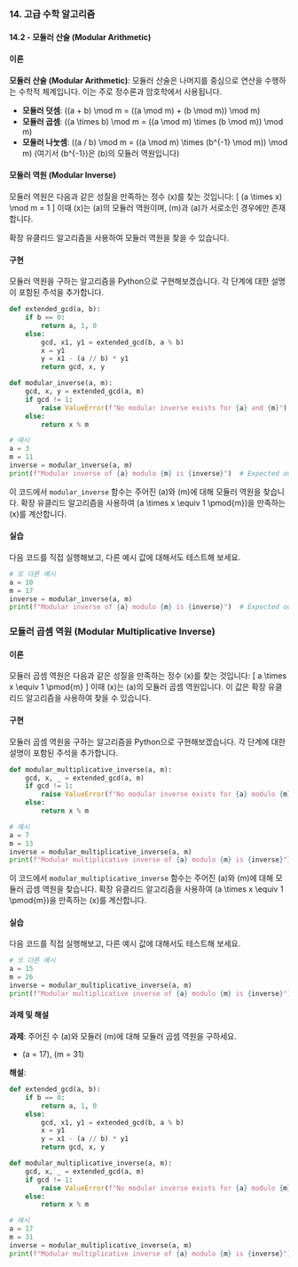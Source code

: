 ### 14. 고급 수학 알고리즘 

#### 14.2 - 모듈러 산술 (Modular Arithmetic)

#### 이론
**모듈러 산술 (Modular Arithmetic)**: 모듈러 산술은 나머지를 중심으로 연산을 수행하는 수학적 체계입니다. 이는 주로 정수론과 암호학에서 사용됩니다.
- **모듈러 덧셈**: \((a + b) \mod m = ((a \mod m) + (b \mod m)) \mod m\)
- **모듈러 곱셈**: \((a \times b) \mod m = ((a \mod m) \times (b \mod m)) \mod m\)
- **모듈러 나눗셈**: \((a / b) \mod m = ((a \mod m) \times (b^{-1} \mod m)) \mod m\) (여기서 \(b^{-1}\)은 \(b\)의 모듈러 역원입니다)

#### 모듈러 역원 (Modular Inverse)
모듈러 역원은 다음과 같은 성질을 만족하는 정수 \(x\)를 찾는 것입니다:
\[ (a \times x) \mod m = 1 \]
이때 \(x\)는 \(a\)의 모듈러 역원이며, \(m\)과 \(a\)가 서로소인 경우에만 존재합니다.

확장 유클리드 알고리즘을 사용하여 모듈러 역원을 찾을 수 있습니다.

#### 구현
모듈러 역원을 구하는 알고리즘을 Python으로 구현해보겠습니다. 각 단계에 대한 설명이 포함된 주석을 추가합니다.

```python
def extended_gcd(a, b):
    if b == 0:
        return a, 1, 0
    else:
        gcd, x1, y1 = extended_gcd(b, a % b)
        x = y1
        y = x1 - (a // b) * y1
        return gcd, x, y

def modular_inverse(a, m):
    gcd, x, y = extended_gcd(a, m)
    if gcd != 1:
        raise ValueError(f"No modular inverse exists for {a} and {m}")
    else:
        return x % m

# 예시
a = 3
m = 11
inverse = modular_inverse(a, m)
print(f"Modular inverse of {a} modulo {m} is {inverse}")  # Expected output: 4
```

이 코드에서 `modular_inverse` 함수는 주어진 \(a\)와 \(m\)에 대해 모듈러 역원을 찾습니다. 확장 유클리드 알고리즘을 사용하여 \(a \times x \equiv 1 \pmod{m}\)을 만족하는 \(x\)를 계산합니다.

#### 실습
다음 코드를 직접 실행해보고, 다른 예시 값에 대해서도 테스트해 보세요.

```python
# 또 다른 예시
a = 10
m = 17
inverse = modular_inverse(a, m)
print(f"Modular inverse of {a} modulo {m} is {inverse}")  # Expected output: 12
```

### 모듈러 곱셈 역원 (Modular Multiplicative Inverse)

#### 이론
모듈러 곱셈 역원은 다음과 같은 성질을 만족하는 정수 \(x\)를 찾는 것입니다:
\[ a \times x \equiv 1 \pmod{m} \]
이때 \(x\)는 \(a\)의 모듈러 곱셈 역원입니다. 이 값은 확장 유클리드 알고리즘을 사용하여 찾을 수 있습니다.

#### 구현
모듈러 곱셈 역원을 구하는 알고리즘을 Python으로 구현해보겠습니다. 각 단계에 대한 설명이 포함된 주석을 추가합니다.

```python
def modular_multiplicative_inverse(a, m):
    gcd, x, _ = extended_gcd(a, m)
    if gcd != 1:
        raise ValueError(f"No modular inverse exists for {a} modulo {m}")
    else:
        return x % m

# 예시
a = 7
m = 13
inverse = modular_multiplicative_inverse(a, m)
print(f"Modular multiplicative inverse of {a} modulo {m} is {inverse}")  # Expected output: 2
```

이 코드에서 `modular_multiplicative_inverse` 함수는 주어진 \(a\)와 \(m\)에 대해 모듈러 곱셈 역원을 찾습니다. 확장 유클리드 알고리즘을 사용하여 \(a \times x \equiv 1 \pmod{m}\)을 만족하는 \(x\)를 계산합니다.

#### 실습
다음 코드를 직접 실행해보고, 다른 예시 값에 대해서도 테스트해 보세요.

```python
# 또 다른 예시
a = 15
m = 26
inverse = modular_multiplicative_inverse(a, m)
print(f"Modular multiplicative inverse of {a} modulo {m} is {inverse}")  # Expected output: 7
```

#### 과제 및 해설
**과제**: 주어진 수 \(a\)와 모듈러 \(m\)에 대해 모듈러 곱셈 역원을 구하세요.
- \(a = 17\), \(m = 31\)

**해설**:
```python
def extended_gcd(a, b):
    if b == 0:
        return a, 1, 0
    else:
        gcd, x1, y1 = extended_gcd(b, a % b)
        x = y1
        y = x1 - (a // b) * y1
        return gcd, x, y

def modular_multiplicative_inverse(a, m):
    gcd, x, _ = extended_gcd(a, m)
    if gcd != 1:
        raise ValueError(f"No modular inverse exists for {a} modulo {m}")
    else:
        return x % m

# 예시
a = 17
m = 31
inverse = modular_multiplicative_inverse(a, m)
print(f"Modular multiplicative inverse of {a} modulo {m} is {inverse}")  # Expected output: 11
```

